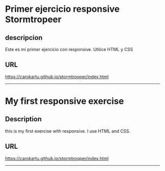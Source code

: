 # Primer ejercicio responsive Stormtropeer 

## descripcion

Este es mi primer ejercicio con responsive. 
Utilice HTML y CSS


## URL 

https://carokartu.github.io/stormtrooper/index.html


---


# My first responsive exercise


## Description 

this is my first exercise with responsive.
I use HTML and CSS.

## URL 
https://carokartu.github.io/stormtrooper/index.html

---